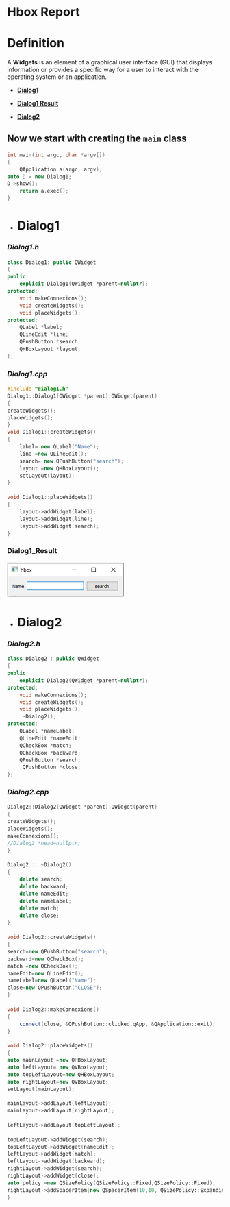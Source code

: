 # Hbox Report

# Definition
A **Widgets** is an element of a graphical user interface (GUI) that displays information or provides a specific way for a user to interact with the operating system or an application.

 -  [**Dialog1**](#dialog1)
 
 -  [**Dialog1 Result**](#dialog1_result)
 
 -  [**Dialog2**](#dialog2)
  
## Now we start with creating the **`main`** class 
```c++
int main(int argc, char *argv[])
{
    QApplication a(argc, argv);
auto D = new Dialog1;
D->show();
    return a.exec();
}
```
- #  Dialog1

###  _**Dialog1.h**_

```c++
class Dialog1: public QWidget
{
public:
    explicit Dialog1(QWidget *parent=nullptr);
protected:
    void makeConnexions();
    void createWidgets();
    void placeWidgets();
protected:
    QLabel *label;
    QLineEdit *line;
    QPushButton *search;
    QHBoxLayout *layout;
};
```
###  _**Dialog1.cpp**_

```c++
#include "dialog1.h"
Dialog1::Dialog1(QWidget *parent):QWidget(parent)
{
createWidgets();
placeWidgets();
}
void Dialog1::createWidgets()
{
    label= new QLabel("Name");
    line =new QLineEdit();
    search= new QPushButton("search");
    layout =new QHBoxLayout();
    setLayout(layout);
}

void Dialog1::placeWidgets()
{
    layout->addWidget(label);
    layout->addWidget(line);
    layout->addWidget(search);
}

```
### Dialog1_Result
![Image](image_2021-11-04_105237.png)

- #  Dialog2

### _**Dialog2.h**_

```c++
class Dialog2 : public QWidget
{
public:
    explicit Dialog2(QWidget *parent=nullptr);
protected:
    void makeConnexions();
    void createWidgets();
    void placeWidgets();
     ~Dialog2();
protected:
    QLabel *nameLabel;
    QLineEdit *nameEdit;
    QCheckBox *match;
    QCheckBox *backward;
    QPushButton *search;
     QPushButton *close;
};
```
### _**Dialog2.cpp**_
```c++
Dialog2::Dialog2(QWidget *parent):QWidget(parent)
{
createWidgets();
placeWidgets();
makeConnexions();
//Dialog2 *head=nullptr;
}

Dialog2 :: ~Dialog2()
{
    delete search;
    delete backward;
    delete nameEdit;
    delete nameLabel;
    delete match;
    delete close;
}

void Dialog2::createWidgets()
{
search=new QPushButton("search");
backward=new QCheckBox();
match =new QCheckBox();
nameEdit=new QLineEdit();
nameLabel=new QLabel("Name");
close=new QPushButton("CLOSE");
}

void Dialog2::makeConnexions()
{
    connect(close, &QPushButton::clicked,qApp, &QApplication::exit);
}

void Dialog2::placeWidgets()
{
auto mainLayout =new QHBoxLayout;
auto leftLayout= new QVBoxLayout;
auto topLeftLayout=new QHBoxLayout;
auto rightLayout=new QVBoxLayout;
setLayout(mainLayout);

mainLayout->addLayout(leftLayout);
mainLayout->addLayout(rightLayout);

leftLayout->addLayout(topLeftLayout);

topLeftLayout->addWidget(search);
topLeftLayout->addWidget(nameEdit);
leftLayout->addWidget(match);
leftLayout->addWidget(backward);
rightLayout->addWidget(search);
rightLayout->addWidget(close);
auto policy =new QSizePolicy(QSizePolicy::Fixed,QSizePolicy::Fixed);
rightLayout->addSpacerItem(new QSpacerItem(10,10, QSizePolicy::Expanding));
}
```










